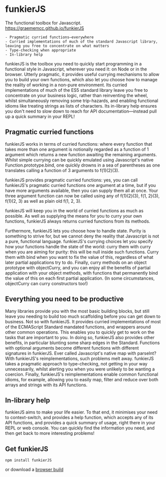 # funkierJS #

The functional toolbox for Javascript.
https://graememcc.github.io/funkierJS

    - Pragmatic curried functions—everywhere
    - Curried implementations of much of the standard Javascript library, leaving you free to concentrate on what matters
    - Type-checking when appropriate
    - In-library help

funkierJS is the toolbox you need to quickly start programming in a functional style in Javascript, wherever you need it: on Node or in the browser. Utterly pragmatic, it provides useful currying mechanisms to allow you to build your own functions, which also let you choose how to manage the reality of working in a non-pure environment. Its curried implementations of much of the ES5 standard library leave you free to concentrate on your business logic, rather than reinventing the wheel, whilst simultaneously removing some trip-hazards, and enabling functional idioms like treating strings as lists of characters. Its in-library help ensures you don't need to slow down to reach for API documentation—instead pull up a quick summary in your REPL! 


## Pragmatic curried functions ##

funkierJS works in terms of curried functions: where every function that takes more than one argument is notionally regarded as a function of 1 argument which returns a new function awaiting the remaining arguments. Whilst simple currying can be quickly emulated using Javascript's native Function.prototype.bind, one quickly drowns in a sea of parentheses as one translates calling a function of 3 arguments to f(1)(2)(3).

funkierJS provides pragmatic curried functions: yes, you can call funkierJS's pragmatic curried functions one argument at a time, but if you have more arguments available, then you can supply them all at once. Your three argument function can now be called using any of f(1)(2)(3), f(1, 2)(3), f(1)(2, 3) as well as plain old f(1, 2, 3).

funkierJS will keep you in the world of curried functions as much as possible. As well as supplying the means for you to curry your own functions, funkierJS always returns curried functions from its methods.

Furthermore, funkierJS lets you choose how to handle state. Purity is something to strive for, but we cannot deny the reality that Javascript is not a pure, functional language. funkierJS's currying choices let you specify how your functions handle the state of the world: curry them with curry when you are aiming for purity: this will be null inside such functions. Curry them with bind when you want to fix the value of this, regardless of what later partial applications try to do. Finally, curry methods on an object prototype with objectCurry, and you can enjoy all the benefits of partial application with your object methods, with functions that permanently bind the value of this on each first partial application. (In some circumstances, objectCurry can curry constructors too!)



## Everything you need to be productive ##

Many libraries provide you with the most basic building blocks, but still leave you needing to build too much scaffolding before you can get down to business. Not so with funkierJS. It provides curried implementations of most of the ECMAScript Standard mandated functions, and wrappers around other common operations. This enables you to quickly get to work on the tasks that are important to you. In doing so, funkierJS also provides other benefits, in particular blunting some sharp edges in the Standard. Functions with optional arguments become different functions with different signatures in funkierJS. Ever called Javascript's native map with parseInt? With funkierJS's reimplementations, such problems melt away. funkierJS takes a pragmatic approach to type-checking, not getting in your way unnecessarily, whilst alerting you when you were unlikely to be wanting a coercion. Finally, funkierJS's reimplementations enable common functional idioms, for example, allowing you to easily map, filter and reduce over both arrays and strings with its API functions.


## In-library help ##

funkierJS aims to make your life easier. To that end, it minimises your need to context-switch, and provides a help function, which accepts any of its API functions, and provides a quick summary of usage, right there in your REPL or web console. You can quickly find the information you need, and then get back to more interesting problems!


## Get funkierJS ##

    npm install funkierJS

or download a [browser build](#https://graememcc.github.io/funkierJS/funkierJS.js)
